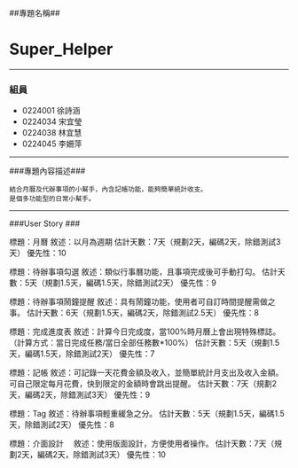 ##專題名稱##
# Super_Helper #

----------

### 組員 ###

- 0224001 徐詩涵
- 0224034 宋宜瑩
- 0224038 林宜慧
- 0224045 李姍萍

----------
###專題內容描述###

    結合月曆及代辦事項的小幫手，內含記帳功能，能夠簡單統計收支。
    是個多功能型的日常小幫手。

----------
###User Story ###

標題：月曆
敘述：以月為週期
估計天數：7天（規劃2天，編碼2天，除錯測試3天）
優先性：10

標題：待辦事項勾選
敘述：類似行事曆功能，且事項完成後可手動打勾。
估計天數：5天（規劃1.5天，編碼1.5天，除錯測試2天）
優先性：9

標題：待辦事項鬧鐘提醒
敘述：具有鬧鐘功能，使用者可自訂時間提醒需做之事。
估計天數：6天（規劃1.5天，編碼2天，除錯測試2.5天）
優先性：8

標題：完成進度表
敘述：計算今日完成度，當100%時月曆上會出現特殊標誌。
      （計算方式：當日完成任務/當日全部任務數*100%）
估計天數：5天（規劃1.5天，編碼1.5天，除錯測試2天）
優先性：7

標題：記帳
敘述：可記錄一天花費金額及收入，並簡單統計月支出及收入金額。
      可自己限定每月花費，快到限定的金額時會跳出提醒。
估計天數：7天（規劃2天，編碼2天，除錯測試3天）
優先性：9

標題：Tag
敘述：待辦事項輕重緩急之分。
估計天數：5天（規劃1.5天，編碼1.5天，除錯測試2天）
優先性：8

標題：介面設計　
敘述：使用版面設計，方便使用者操作。
估計天數：7天（規劃2天，編碼2天，除錯測試3天）
優先性：10
